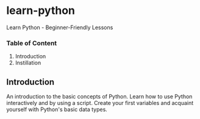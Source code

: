 # learn-python
Learn Python - Beginner-Friendly Lessons

### Table of Content
1. Introduction
2. Instillation

## Introduction

An introduction to the basic concepts of Python. Learn how to use Python interactively and by using a script. Create your first variables and acquaint yourself with Python's basic data types.

